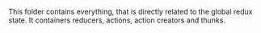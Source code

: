 This folder contains everything, that is directly related to the global redux state.
It containers reducers, actions, action creators and thunks.
